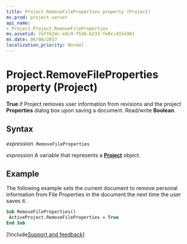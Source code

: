 ```yaml
---
title: Project.RemoveFileProperties property (Project)
ms.prod: project-server
api_name:
- Project.Project.RemoveFileProperties
ms.assetid: 7aff624c-e9c9-f526-b233-fe0cc415e901
ms.date: 06/08/2017
localization_priority: Normal
---
```



# Project.RemoveFileProperties property (Project)

 **True** if Project removes user information from revisions and the project **Properties** dialog box upon saving a document. Read/write **Boolean**.


## Syntax

_expression_. `RemoveFileProperties`

_expression_ A variable that represents a **[Project](project.project.md)** object.


## Example

The following example sets the current document to remove personal information from File Properties in the document the next time the user saves it.


```vb
Sub RemoveFileProperties() 
 ActiveProject.RemoveFileProperties = True 
End Sub
```

[!include[Support and feedback](~/includes/feedback-boilerplate.md)]